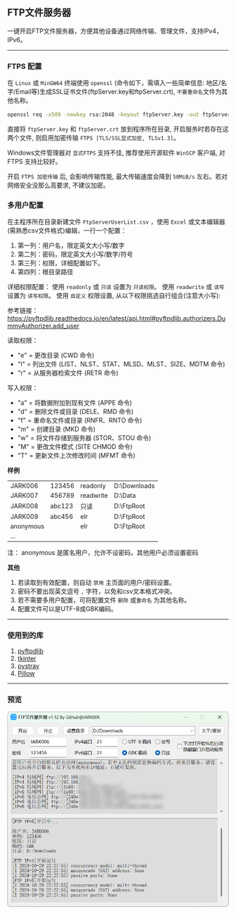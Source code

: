 ## FTP文件服务器

一键开启FTP文件服务器，方便其他设备通过网络传输、管理文件，支持IPv4，IPv6。

---

### FTPS 配置

在 `Linux` 或 `MinGW64` 终端使用 `openssl` (命令如下，需填入一些简单信息: 地区/名字/Email等)生成SSL证书文件(ftpServer.key和ftpServer.crt), `不要重命名`文件为其他名称。

```sh
openssl req -x509 -newkey rsa:2048 -keyout ftpServer.key -out ftpServer.crt -nodes -days 36500
```

直接将 `ftpServer.key` 和 `ftpServer.crt` 放到程序所在目录, 开启服务时若存在这两个文件, 则启用加密传输 `FTPS [TLS/SSL显式加密, TLSv1.3]`。

Windows文件管理器对 `显式FTPS` 支持不佳, 推荐使用开源软件 `WinSCP` 客户端, 对 FTPS 支持比较好。

开启 `FTPS 加密传输` 后, 会影响传输性能, 最大传输速度会降到 `50MiB/s` 左右。若对网络安全没那么高要求, 不建议加密。

### 多用户配置

在主程序所在目录新建文件 `FtpServerUserList.csv` ，使用 `Excel` 或文本编辑器(需熟悉csv文件格式)编辑，一行一个配置：

1. 第一列：用户名，限定英文大小写/数字
2. 第二列：密码，限定英文大小写/数字/符号
1. 第三列：权限，详细配置如下。
1. 第四列：根目录路径

详细权限配置：
使用 `readonly` 或 `只读` 设置为 `只读权限`。
使用 `readwrite` 或 `读写` 设置为 `读写权限`。
使用 `自定义` 权限设置, 从以下权限挑选自行组合(注意大小写): 

参考链接：https://pyftpdlib.readthedocs.io/en/latest/api.html#pyftpdlib.authorizers.DummyAuthorizer.add_user

读取权限：
- "e" = 更改目录 (CWD 命令)
- "l" = 列出文件 (LIST、NLST、STAT、MLSD、MLST、SIZE、MDTM 命令)
- "r" = 从服务器检索文件 (RETR 命令)

写入权限：
- "a" = 将数据附加到现有文件 (APPE 命令)
- "d" = 删除文件或目录 (DELE、RMD 命令)
- "f" = 重命名文件或目录 (RNFR、RNTO 命令)
- "m" = 创建目录 (MKD 命令)
- "w" = 将文件存储到服务器 (STOR、STOU 命令)
- "M" = 更改文件模式 (SITE CHMOD 命令)
- "T" = 更新文件上次修改时间 (MFMT 命令)


**样例**

|           |        |           |              |
| --------- | ------ | --------- | ------------ |
| JARK006   | 123456 | readonly  | D:\Downloads |
| JARK007   | 456789 | readwrite | D:\Data      |
| JARK008   | abc123 | 只读      | D:\FtpRoot   |
| JARK009   | abc456 | elr       | D:\FtpRoot   |
| anonymous |        | elr       | D:\FtpRoot   |
| ...       |        |           |              |

注： anonymous 是匿名用户，允许不设密码，其他用户必须设置密码

**其他**

1. 若读取到有效配置，则自动 `禁用` 主页面的用户/密码设置。
2. 密码不要出现英文逗号 `,` 字符，以免和csv文本格式冲突。
3. 若不需要多用户配置，可将配置文件 `删除` 或`重命名` 为其他名称。
4. 配置文件可以是UTF-8或GBK编码。

---

### 使用到的库

1. [pyftpdlib](https://github.com/giampaolo/pyftpdlib)
2. [tkinter](https://docs.python.org/3/library/tkinter.html)
3. [pystray](https://github.com/moses-palmer/pystray)
4. [Pillow](https://github.com/python-pillow/Pillow)

---

### 预览

![](preview.png)
